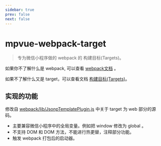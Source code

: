```yaml
---
sidebar: true
prev: false
next: false
---
```


# mpvue-webpack-target

>专为微信小程序做的 webpack 的 构建目标(Targets)。

如果你不了解什么是 webpack, 可以查看 [webpack文档](https://doc.webpack-china.org/) 。

如果不了解什么又是 target，可以查看文档 [构建目标(Targets)](https://doc.webpack-china.org/configuration/target/)。

## 实现的功能

修改自 [webpack/lib/JsonpTemplatePlugin.js](https://github.com/webpack/webpack/blob/4c6eb6f39f82096bfafe75f98f1007e28a88d366/lib/JsonpTemplatePlugin.js) 中关于 target 为 web 部分的源码。

- 主要兼容微信小程序中的全局变量。例如把 window 修改为 global 。
- 不支持 DOM 和 DOM 方法，不能进行热更替，注释部分功能。
- 触发 webpack 打包后的启动器。